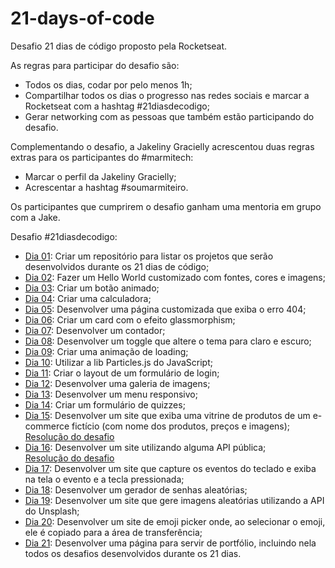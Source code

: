 # 21-days-of-code
Desafio 21 dias de código proposto pela Rocketseat.

As regras para participar do desafio são:
- Todos os dias, codar por pelo menos 1h;
- Compartilhar todos os dias o progresso nas redes sociais e marcar a Rocketseat com a hashtag #21diasdecodigo;
- Gerar networking com as pessoas que também estão participando do desafio.

Complementando o desafio, a Jakeliny Gracielly acrescentou duas regras extras para os participantes do #marmitech:
- Marcar o perfil da Jakeliny Gracielly;
- Acrescentar a hashtag #soumarmiteiro.

Os participantes que cumprirem o desafio ganham uma mentoria em grupo com a Jake.

Desafio #21diasdecodigo:
- <a href="https://www.linkedin.com/posts/madalena-machado-rocha-a79242116_github-madalena-rocha21-days-of-code-activity-6965370787532820480-7jsX?utm_source=share&utm_medium=member_desktop">Dia 01</a>: Criar um repositório para listar os projetos que serão desenvolvidos durante os 21 dias de código;
- <a href="https://www.linkedin.com/posts/madalena-machado-rocha-a79242116_21diasdecodigo-21diasdecodigo-marmitech-activity-6965774524680179712-avas?utm_source=share&utm_medium=member_desktop">Dia 02</a>: Fazer um Hello World customizado com fontes, cores e imagens;
- <a href="https://www.linkedin.com/posts/madalena-machado-rocha-a79242116_21diasdecodigo-21diasdecodigo-marmitech-activity-6966099278029045760-dJYe?utm_source=share&utm_medium=member_desktop">Dia 03</a>: Criar um botão animado;
- <a href="https://www.linkedin.com/posts/madalena-machado-rocha-a79242116_21diasdecodigo-21diasdecodigo-marmitech-activity-6966529568912388096-oY_r?utm_source=share&utm_medium=member_desktop">Dia 04</a>: Criar uma calculadora;
- <a href="https://www.linkedin.com/posts/madalena-machado-rocha-a79242116_21diasdecodigo-21diasdecodigo-marmitech-activity-6966920925136994304-OgPn?utm_source=share&utm_medium=member_desktop">Dia 05</a>: Desenvolver uma página customizada que exiba o erro 404;
- <a href="https://www.linkedin.com/posts/madalena-machado-rocha-a79242116_21diasdecodigo-21diasdecodigo-marmitech-activity-6967193165405536257-QZs_?utm_source=share&utm_medium=member_desktop">Dia 06</a>: Criar um card com o efeito glassmorphism;
- <a href="https://www.linkedin.com/posts/madalena-machado-rocha-a79242116_21diasdecodigo-21diasdecodigo-marmitech-activity-6967669080795279360-nrwb?utm_source=share&utm_medium=member_desktop">Dia 07</a>: Desenvolver um contador;
- <a href="https://www.linkedin.com/posts/madalena-machado-rocha-a79242116_21diasdecodigo-21diasdecodigo-marmitech-activity-6968016369409757184-p2dw?utm_source=share&utm_medium=member_desktop">Dia 08</a>: Desenvolver um toggle que altere o tema para claro e escuro;
- <a href="https://www.linkedin.com/posts/madalena-machado-rocha-a79242116_21diasdecodigo-21diasdecodigo-marmitech-activity-6968216994588356609-FIZV?utm_source=share&utm_medium=member_desktop">Dia 09</a>: Criar uma animação de loading;
- <a href="https://www.linkedin.com/posts/madalena-machado-rocha-a79242116_21diasdecodigo-21diasdecodigo-marmitech-activity-6968750797740212224-dwjb?utm_source=share&utm_medium=member_desktop">Dia 10</a>: Utilizar a lib Particles.js do JavaScript;
- <a href="https://www.linkedin.com/posts/madalena-machado-rocha-a79242116_21diasdecodigo-21diasdecodigo-marmitech-activity-6969006807709044737-O0Gh?utm_source=share&utm_medium=member_desktop">Dia 11</a>: Criar o layout de um formulário de login;
- <a href="https://www.linkedin.com/posts/madalena-machado-rocha-a79242116_21diasdecodigo-21diasdecodigo-marmitech-activity-6969487224270655488-jNyv?utm_source=share&utm_medium=member_desktop">Dia 12</a>: Desenvolver uma galeria de imagens;
- <a href="https://www.linkedin.com/posts/madalena-machado-rocha-a79242116_21diasdecodigo-21diasdecodigo-marmitech-activity-6969795088340127744-mZ7H?utm_source=share&utm_medium=member_desktop">Dia 13</a>: Desenvolver um menu responsivo;
- <a href="https://www.linkedin.com/posts/madalena-machado-rocha-a79242116_21diasdecodigo-21diasdecodigo-marmitech-activity-6970208141288333312-3H85?utm_source=share&utm_medium=member_desktop">Dia 14</a>: Criar um formulário de quizzes;
- <a href="https://www.linkedin.com/posts/madalena-machado-rocha-a79242116_21diasdecodigo-21diasdecodigo-marmitech-activity-6970761850267340801-QjMJ?utm_source=share&utm_medium=member_desktop">Dia 15</a>: Desenvolver um site que exiba uma vitrine de produtos de um e-commerce fictício (com nome dos produtos, preços e imagens); <br>
<a href="https://github.com/madalena-rocha/rocket-shoes">Resolução do desafio</a>
- <a href="https://www.linkedin.com/posts/madalena-machado-rocha-a79242116_21diasdecodigo-21diasdecodigo-marmitech-activity-6971662192764989440-XxWZ?utm_source=share&utm_medium=member_desktop">Dia 16</a>: Desenvolver um site utilizando alguma API pública; <br>
<a href="https://github.com/madalena-rocha/rocketflix">Resolução do desafio</a>
- <a href="https://www.linkedin.com/posts/madalena-machado-rocha-a79242116_21diasdecodigo-21diasdecodigo-marmitech-activity-6971846707814785024-P2n0?utm_source=share&utm_medium=member_desktop">Dia 17</a>: Desenvolver um site que capture os eventos do teclado e exiba na tela o evento e a tecla pressionada;
- <a href="https://www.linkedin.com/posts/madalena-machado-rocha-a79242116_21diasdecodigo-21diasdecodigo-marmitech-activity-6972018222174744576-tAcf?utm_source=share&utm_medium=member_desktop">Dia 18</a>: Desenvolver um gerador de senhas aleatórias;
- <a href="https://www.linkedin.com/posts/madalena-machado-rocha-a79242116_21diasdecodigo-21diasdecodigo-marmitech-activity-6972366752600977409-VBpr?utm_source=share&utm_medium=member_desktop">Dia 19</a>: Desenvolver um site que gere imagens aleatórias utilizando a API do Unsplash;
- <a href="https://www.linkedin.com/posts/madalena-machado-rocha-a79242116_21diasdecodigo-21diasdecodigo-marmitech-activity-6972748756697931776-sOTq?utm_source=share&utm_medium=member_desktop">Dia 20</a>: Desenvolver um site de emoji picker onde, ao selecionar o emoji, ele é copiado para a área de transferência;
- <a href="https://www.linkedin.com/posts/madalena-machado-rocha-a79242116_21diasdecodigo-21diasdecodigo-marmitech-activity-6972932885418786819-i3y1?utm_source=share&utm_medium=member_desktop">Dia 21</a>: Desenvolver uma página para servir de portfólio, incluindo nela todos os desafios desenvolvidos durante os 21 dias.
